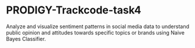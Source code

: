 # PRODIGY-Trackcode-task4

Analyze and visualize sentiment patterns in social media data to understand public opinion and attitudes towards specific topics or brands using Naive Bayes Classifier.


